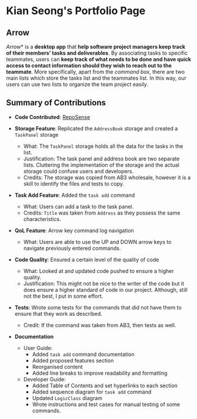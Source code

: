# Kian Seong's Portfolio Page

## Arrow
*Arrow** is a **desktop app** that **help software project managers keep track of their members’ tasks and deliverables**. By associating tasks to specific teammates, users can **keep track of what needs to be done and have quick access to contact information should they wish to reach out to the teammate**. More specifically, apart from the _command box_, there are two main lists which store the tasks list and the teammates list. In this way, our users can use two lists to organize the team project easily.

## Summary of Contributions

- **Code Contributed**:
[RepoSense](https://nus-cs2103-ay2223s1.github.io/tp-dashboard/?search=kianseong&breakdown=true&sort=groupTitle&sortWithin=title&since=2022-09-16&timeframe=commit&mergegroup=&groupSelect=groupByRepos&checkedFileTypes=docs~functional-code~test-code~other)

- **Storage Feature**: Replicated the `AddressBook` storage and created a `TaskPanel` storage
  - What: The `TaskPanel` storage holds all the data for the tasks in the list.
  - Justification: The task panel and address book are two separate  lists. Cluttering the implementation of the storage and the actual storage could confuse users and developers.
  - Credits: The storage was copied from AB3 wholesale, however it is a skill to identify the files and tests to copy.
- **Task Add Feature**: Added the `task add` command
  - What: Users can add a task to the task panel.
  - Credits: `Title` was taken from `Address` as they possess the same characteristics.
- **QoL Feature**: Arrow key command log navigation
  - What: Users are able to use the UP and DOWN arrow keys to navigate previously entered commands.
- **Code Quality**: Ensured a certain level of the quality of code
  - What: Looked at and updated code pushed to ensure a higher quality.
  - Justification: This might not be nice to the writer of the code but it does ensure a higher standard of code in our project. Although, still not the best, I put in some effort.
- **Tests**: Wrote some tests for the commands that did not have them to ensure that they work as described.
  - Credit: If the command was taken from AB3, then tests as well.

- **Documentation**
  - User Guide:
    - Added `task add` command documentation
    - Added proposed features section
    - Reorganised content
    - Added line breaks to improve readability and formatting
  - Developer Guide:
    - Added Table of Contents and set hyperlinks to each section
    - Added sequence diagram for `task add` command
    - Updated `LogicClass` diagram
    - Wrote instructions and test cases for manual testing of some commands.
